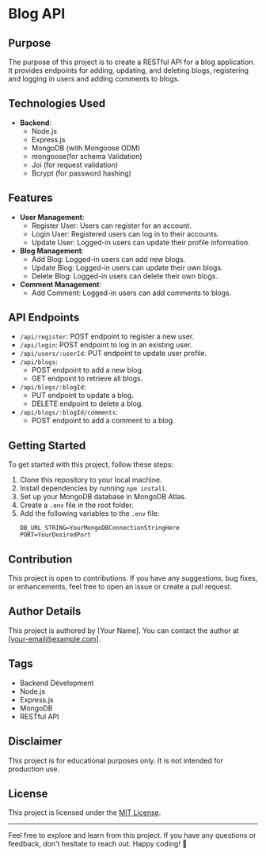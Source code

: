 # Blog API

## Purpose

The purpose of this project is to create a RESTful API for a blog application. It provides endpoints for adding, updating, and deleting blogs, registering and logging in users and adding comments to blogs.

## Technologies Used

- **Backend**:
  - Node.js
  - Express.js
  - MongoDB (with Mongoose ODM)
  - mongoose(for schema Validation)
  - Joi (for request validation)
  - Bcrypt (for password hashing)

## Features

- **User Management**:
  - Register User: Users can register for an account.
  - Login User: Registered users can log in to their accounts.
  - Update User: Logged-in users can update their profile information.
- **Blog Management**:
  - Add Blog: Logged-in users can add new blogs.
  - Update Blog: Logged-in users can update their own blogs.
  - Delete Blog: Logged-in users can delete their own blogs.
- **Comment Management**:
  - Add Comment: Logged-in users can add comments to blogs.

## API Endpoints

- `/api/register`: POST endpoint to register a new user.
- `/api/login`: POST endpoint to log in an existing user.
- `/api/users/:userId`: PUT endpoint to update user profile.
- `/api/blogs`: 
  - POST endpoint to add a new blog.
  - GET endpoint to retrieve all blogs.
- `/api/blogs/:blogId`: 
  - PUT endpoint to update a blog.
  - DELETE endpoint to delete a blog.
- `/api/blogs/:blogId/comments`: 
  - POST endpoint to add a comment to a blog.

## Getting Started

To get started with this project, follow these steps:

1. Clone this repository to your local machine.
2. Install dependencies by running `npm install`.
3. Set up your MongoDB database in MongoDB Atlas.
4. Create a `.env` file in the root folder.
5. Add the following variables to the `.env` file:
   ```code
   DB_URL_STRING=YourMongoDBConnectionStringHere
   PORT=YourDesiredPort

## Contribution

This project is open to contributions. If you have any suggestions, bug fixes, or enhancements, feel free to open an issue or create a pull request.

## Author Details

This project is authored by [Your Name]. You can contact the author at [your-email@example.com].

## Tags

- Backend Development
- Node.js
- Express.js
- MongoDB
- RESTful API

## Disclaimer

This project is for educational purposes only. It is not intended for production use.

## License

This project is licensed under the [MIT License](LICENSE).

---

Feel free to explore and learn from this project. If you have any questions or feedback, don't hesitate to reach out. Happy coding! 🚀
